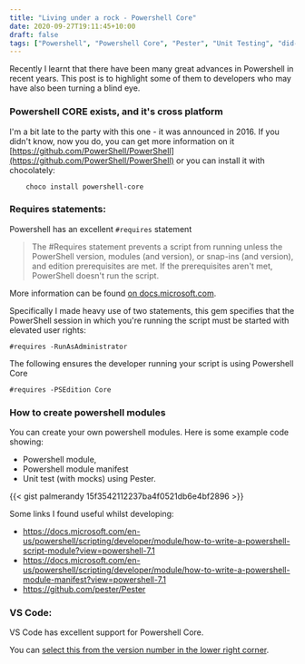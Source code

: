 ```yaml
---
title: "Living under a rock - Powershell Core"
date: 2020-09-27T19:11:45+10:00
draft: false
tags: ["Powershell", "Powershell Core", "Pester", "Unit Testing", "did-you-know","vs-code"]
---
```


Recently I learnt that there have been many great advances in Powershell in recent years.  This post is to highlight some of them to developers who may have also been turning a blind eye.

### Powershell CORE exists, and it's cross platform
I'm a bit late to the party with this one - it was announced in 2016.  If you didn't know, now you do, you can get more information on it [https://github.com/PowerShell/PowerShell](https://github.com/PowerShell/PowerShell) or you can install it with chocolately:

```
    choco install powershell-core
```

### Requires statements:
Powershell has an excellent ```#requires``` statement

> The #Requires statement prevents a script from running unless the PowerShell version, modules (and version), or snap-ins (and version), and edition prerequisites are met. If the prerequisites aren't met, PowerShell doesn't run the script.

More information can be found [on docs.microsoft.com](https://docs.microsoft.com/en-us/powershell/module/microsoft.powershell.core/about/about_requires?view=powershell-7.1).

Specifically I made heavy use of two statements, this gem specifies that the PowerShell session in which you're running the script must be started with elevated user rights:
```
#requires -RunAsAdministrator
```
The following ensures the developer running your script is using Powershell Core 
```
#requires -PSEdition Core 
```

### How to create powershell modules

You can create your own powershell modules.  Here is some example code showing:

* Powershell module, 
* Powershell module manifest 
* Unit test (with mocks) using Pester.

{{< gist palmerandy 15f3542112237ba4f0521db6e4bf2896 >}}

Some links I found useful whilst developing:

* https://docs.microsoft.com/en-us/powershell/scripting/developer/module/how-to-write-a-powershell-script-module?view=powershell-7.1
* https://docs.microsoft.com/en-us/powershell/scripting/developer/module/how-to-write-a-powershell-module-manifest?view=powershell-7.1
* https://github.com/pester/Pester

### VS Code:
VS Code has excellent support for Powershell Core.

You can [select this from the version number in the lower right corner](https://code.visualstudio.com/docs/languages/powershell#_multiversion-support).